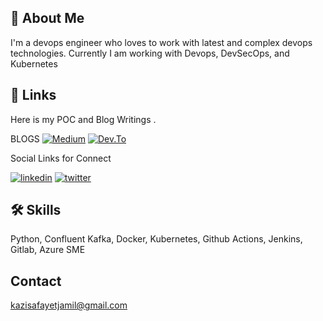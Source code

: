 
## 🚀 About Me
I'm a devops engineer who loves to work with latest and complex devops technologies.
Currently I am working with Devops, DevSecOps, and Kubernetes 


## 🔗 Links
Here is my POC and Blog Writings .

BLOGS
[![Medium](https://img.shields.io/badge/Medium-12100E?style=for-the-badge&logo=medium&logoColor=white)](https://medium.com/@work.jamil4)
[![Dev.To](	https://img.shields.io/badge/dev.to-0A0A0A?style=for-the-badge&logo=dev.to&logoColor=white)](https://dev.to/safayetjamil647)


Social Links for Connect

[![linkedin](https://img.shields.io/badge/linkedin-0A66C2?style=for-the-badge&logo=linkedin&logoColor=white)](https://www.linkedin.com/in/safayet-jamil-28781b153/)
[![twitter](https://img.shields.io/badge/twitter-1DA1F2?style=for-the-badge&logo=twitter&logoColor=white)](https://twitter.com/SafayetJamil14)
## 🛠 Skills
Python, Confluent Kafka, Docker, Kubernetes, Github Actions, Jenkins, Gitlab, Azure SME

## Contact 
kazisafayetjamil@gmail.com
